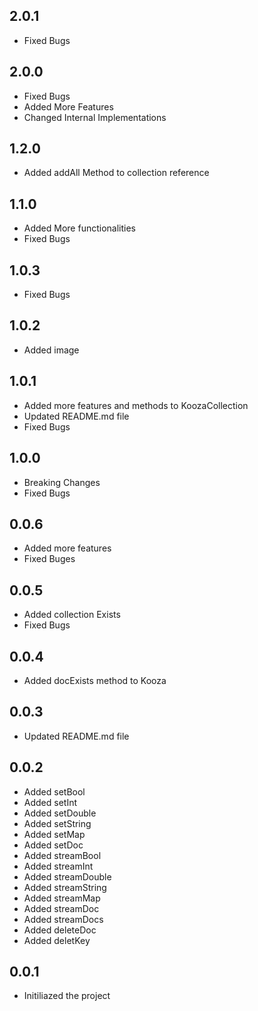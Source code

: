 ## 2.0.1
- Fixed Bugs 

## 2.0.0
- Fixed Bugs
- Added More Features
- Changed Internal Implementations

## 1.2.0
- Added addAll Method to collection reference

## 1.1.0
- Added More functionalities
- Fixed Bugs

## 1.0.3
- Fixed Bugs

## 1.0.2
- Added image

## 1.0.1
- Added more features and methods to KoozaCollection
- Updated README.md file
- Fixed Bugs

## 1.0.0
- Breaking Changes
- Fixed Bugs

## 0.0.6
- Added more features
- Fixed Buges

## 0.0.5
- Added collection Exists
- Fixed Bugs

## 0.0.4
- Added docExists method to Kooza

## 0.0.3
- Updated README.md file

## 0.0.2
- Added setBool
- Added setInt
- Added setDouble
- Added setString
- Added setMap
- Added setDoc 
- Added streamBool
- Added streamInt
- Added streamDouble
- Added streamString
- Added streamMap
- Added streamDoc
- Added streamDocs
- Added deleteDoc
- Added deletKey


## 0.0.1
- Initiliazed the project
